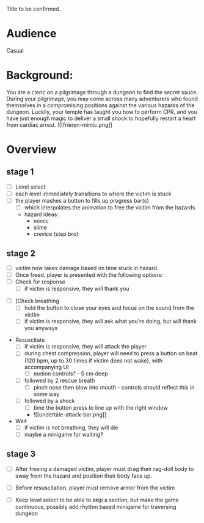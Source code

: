 Title to be confirmed.
# Audience
Casual
# Background:
You are a cleric on a pilgrimage through a dungeon to find the secret sauce.  During your pilgrimage, you may come across many adventurers who found themselves in a compromising positions against the various hazards of the dungeon.   Luckily, your temple has taught you how to perform CPR, and you have just enough magic to deliver a small shock to hopefully restart a heart from cardiac arrest.
![[frieren-mimic.png]]
# Overview

## stage 1
* [ ] Level select
* [ ] each level immediately transitions to where the victim is stuck
* [ ] the player mashes a button to fills up progress bar(s)
	* [ ] which interpolates the animation to free the victim from the hazards
	* hazard ideas:
		* mimic
		* slime
		* crevice (step bro)
## stage 2
* [ ] victim now takes damage based on time stuck in hazard.
* [ ] Once freed, player is presented with the following options:
* [ ] Check for response
	- [ ] if victim is responsive, they will thank you
- [ ] ]Check breathing
	- [ ] hold the button to close your eyes and focus on the sound from the victim
	- [ ] if victim is responsive, they will ask what you're doing, but will thank you anyways
- Resuscitate
	- [ ] if victim is responsive, they will attack the player
	- [ ] during chest compression, player will need to press a button on beat (120 bpm, up to 30 times if victim does not wake), with accompanying UI
		- [ ] motion controls? - 5 cm deep
	- [ ] followed by 2 rescue breath
		- [ ] pinch nose then blow into mouth - controls should reflect this in some way
	- [ ] followed by a shock
		- [ ] time the button press to line up with the right window
		- ![[undertale-attack-bar.png]]
- Wait
	- [ ] if victim is not breathing, they will die
	- [ ] maybe a minigame for waiting?
## stage 3
* [ ] After freeing a damaged victim, player must drag their rag-doll body to away from the hazard and position their body face up.
* [ ] Before resuscitation, player must remove armor from the victim
* [ ] Keep level select to be able to skip a section, but make the game continuous, possibly add rhythm based minigame for traversing dungeon

